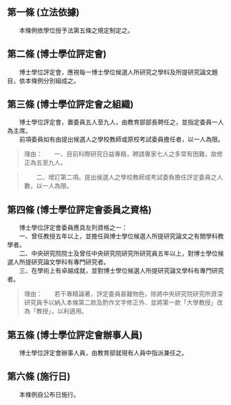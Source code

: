 第一條 (立法依據)
-----------------
　　本條例依學位授予法第五條之規定制定之。  


第二條 (博士學位評定會)
-----------------------
　　博士學位評定會，應視每一博士學位候選人所研究之學科及所提研究論文題目，依本條例分別組成之。  


第三條 (博士學位評定會之組織)
-----------------------------
　　博士學位評定會，置委員五人至九人，由教育部部長聘任之，並指定委員一人為主席。  
　　前項委員如有由提出候選人之學校教師或原校考試委員擔任者，以一人為限。  
> 理由：　　一、目前科際研究日益專精，聘請專家七人之多常有困難，故修正為五至九人。

> 　　二、增訂第二項。提出侯選人之學校教師或考試委負擔任評定委員之人數，以一人為限。



第四條 (博士學位評定會委員之資格)
---------------------------------
　　博士學位評定會委員應具左列資格之一：  
　　一、曾任教授五年以上，並擔任與博士學位候選人所提研究論文之有關學科教學者。  
　　二、中央研究院院士及曾任中央研究院研究所研究員五年以上，對博士學位候選人所提研究論文學科有專門研究者。  
　　三、在學術上有卓越成就，並對博士學位候選人所提研究論文學科有專門研究者。  
> 理由：　　若干專精論著，評定委員甚難物色，除將中央研究院研究所資深研究員予以納入本條第二款及酌作文字修正外、並將第一款「大學教授」改為「教授」，以利適用。



第五條 (博士學位評定會辦事人員)
-------------------------------
　　博士學位評定會辦事人員，由教育部就現有人員中指派兼任之。  


第六條 (施行日)
---------------
　　本條例自公布日施行。